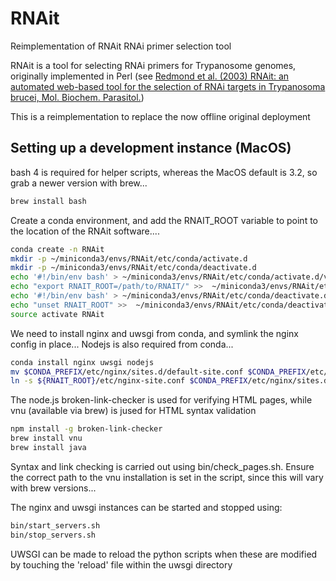 # RNAit
Reimplementation of RNAit RNAi primer selection tool

RNAit is a tool for selecting RNAi primers for Trypanosome genomes, originally
implemented in Perl (see [Redmond et al. (2003) RNAit: an automated web-based
tool for the selection of RNAi targets in Trypanosoma brucei, Mol. Biochem.
Parasitol.](https://www.sciencedirect.com/science/article/pii/S0166685103000458?via%3Dihub))

This is a reimplementation to replace the now offline original deployment

## Setting up a development instance (MacOS)

bash 4 is required for helper scripts, whereas the MacOS default is 3.2, so grab a newer version with brew...

```bash
brew install bash
```

Create a conda environment, and add the RNAIT_ROOT variable to point to the location of the RNAit software....

```bash
conda create -n RNAit
mkdir -p ~/miniconda3/envs/RNAit/etc/conda/activate.d
mkdir -p ~/miniconda3/envs/RNAit/etc/conda/deactivate.d
echo '#!/bin/env bash' > ~/miniconda3/envs/RNAit/etc/conda/activate.d/vars.sh
echo "export RNAIT_ROOT=/path/to/RNAIT/" >>  ~/miniconda3/envs/RNAit/etc/conda/activate.d/vars.sh
echo '#!/bin/env bash' > ~/miniconda3/envs/RNAit/etc/conda/deactivate.d/vars.sh
echo "unset RNAIT_ROOT" >>  ~/miniconda3/envs/RNAit/etc/conda/deactivate.d/vars.sh
source activate RNAit
```

We need to install nginx and uwsgi from conda, and symlink the nginx config in place...
Nodejs is also required from conda...

```bash
conda install nginx uwsgi nodejs
mv $CONDA_PREFIX/etc/nginx/sites.d/default-site.conf $CONDA_PREFIX/etc/nginx/sites.d/default-site.conf.hiding
ln -s ${RNAIT_ROOT}/etc/nginx-site.conf $CONDA_PREFIX/etc/nginx/sites.d/
```

The node.js broken-link-checker is used for verifying HTML pages, while vnu (available via brew) is jused for HTML syntax validation
```bash
npm install -g broken-link-checker
brew install vnu
brew install java
```

Syntax and link checking is carried out using bin/check_pages.sh. Ensure the correct path to the vnu installation is set in the script, since this will vary with brew versions...


The nginx and uwsgi instances can be started and stopped using:
```bash
bin/start_servers.sh
bin/stop_servers.sh
```

UWSGI can be made to reload the python scripts when these are modified by touching the 'reload' file within the uwsgi directory

